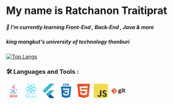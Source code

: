<div>
<h1>My name is Ratchanon Traitiprat</h1>
<h5>🌱 I’m currently learning Front-End , Back-End , Java & more</h5>
<h5>king mongkut's university of technology thonburi</h5>
</div>
<!-- [![Typing SVG](https://readme-typing-svg.demolab.com?font=Fira+Code&weight=100&size=30&duration=4000&pause=1000&color=2ECEF7&center=true&vCenter=true&multiline=true&width=1200&height=200&lines=My+name+is+Ratchanon+Traitiprat;%F0%9F%8C%B1+I%E2%80%99m+currently+learning+Front-End+%2C+Back-End+%2C+Java+%26+more;king+mongkut's+university+of+technology+thonburi)](https://git.io/typing-svg)
![Anurag's GitHub stats](https://github-readme-stats.vercel.app/api?username=manro7411&show_icons=true&theme=radical) -->


[![Top Langs](https://github-readme-stats.vercel.app/api/top-langs/?username=manro7411&layout=compact)](https://github.com/anuraghazra/github-readme-stats)

### :hammer_and_wrench: Languages and Tools :
<div>
   <img src="https://github.com/devicons/devicon/blob/master/icons/java/java-original-wordmark.svg" title="Java" alt="Java" width="40" height="40"/>&nbsp;
  <img src="https://github.com/devicons/devicon/blob/master/icons/react/react-original-wordmark.svg" title="React" alt="React" width="40" height="40"/>&nbsp;
  <img src="https://github.com/devicons/devicon/blob/master/icons/flutter/flutter-original.svg" title="Flutter" alt="Flutter" width="40" height="40"/>&nbsp;
  <img src="https://github.com/devicons/devicon/blob/master/icons/css3/css3-plain-wordmark.svg"  title="CSS3" alt="CSS" width="40" height="40"/>&nbsp;
  <img src="https://github.com/devicons/devicon/blob/master/icons/html5/html5-original.svg" title="HTML5" alt="HTML" width="40" height="40"/>&nbsp;
  <img src="https://github.com/devicons/devicon/blob/master/icons/javascript/javascript-original.svg" title="JavaScript" alt="JavaScript" width="40" height="40"/>&nbsp;
    <img src="https://github.com/devicons/devicon/blob/master/icons/git/git-original-wordmark.svg" title="JavaScript" alt="JavaScript" width="40" height="40"/>&nbsp;
</div>

